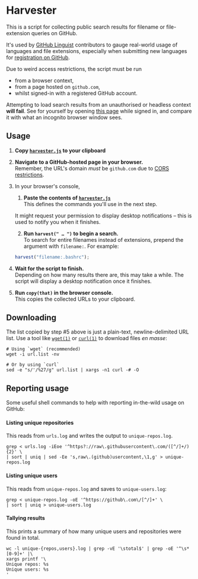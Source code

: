 Harvester
=========

This is a script for collecting public search results for filename or file-extension queries on GitHub.

It's used by [GitHub Linguist](https://github.com/github/linguist) contributors to gauge real-world usage of languages and file extensions, especially when submitting new languages for [registration on GitHub](https://github.com/github/linguist/blob/master/CONTRIBUTING.md).

Due to weird access restrictions, the script must be run

* from a browser context,
* from a page hosted on `github.com`,
* whilst signed-in with a registered GitHub account.

Attempting to load search results from an unauthorised or headless context **will fail**.
See for yourself by opening [this page](https://github.com/search?q=extension%3Ajs+NOT+nothack&type=Code) while signed in, and compare it with what an incognito browser window sees.


Usage
-----

1. **Copy [`harvester.js`][] to your clipboard**

2. **Navigate to a GitHub-hosted page in your browser.**  
Remember, the URL's domain *must* be `github.com` due to [CORS restrictions][CORS].

3. In your browser's console,

	1. **Paste the contents of [`harvester.js`][]**  
	This defines the commands you'll use in the next step.
	
	It might request your permission to display desktop notifications – this is used to notify you when it finishes.
	
	2. **Run `harvest(" … ")` to begin a search.**  
	To search for entire filenames instead of extensions, prepend the argument with `filename:`. For example:
	
	~~~js
	harvest("filename:.bashrc");
	~~~

4. **Wait for the script to finish.**  
Depending on how many results there are, this may take a while.
The script will display a desktop notification once it finishes.

5. **Run `copy(that)` in the browser console.**  
This copies the collected URLs to your clipboard.


Downloading
-----------

The list copied by step #5 above is just a plain-text, newline-delimited URL list.
Use a tool like [`wget(1)`](https://linux.die.net/man/1/wget) or [`curl(1)`](https://linux.die.net/man/1/curl) to download files *en masse*:

~~~shell
# Using `wget` (recommended)
wget -i url.list -nv

# Or by using `curl`
sed -e "s/'/%27/g" url.list | xargs -n1 curl -# -O
~~~


Reporting usage
---------------

Some useful shell commands to help with reporting in-the-wild usage on GitHub:


#### Listing unique repositories
This reads from `urls.log` and writes the output to `unique-repos.log`.

~~~shell
grep < urls.log -iEoe '^https?://raw\.githubusercontent\.com/([^/]+/){2}' \
| sort | uniq | sed -Ee 's,raw\.(github)usercontent,\1,g' > unique-repos.log
~~~


#### Listing unique users
This reads from `unique-repos.log` and saves to `unique-users.log`:

~~~shell
grep < unique-repos.log -oE '^https://github\.com\/[^/]+' \
| sort | uniq > unique-users.log
~~~


#### Tallying results
This prints a summary of how many unique users and repositories were found in total.

~~~shell
wc -l unique-{repos,users}.log | grep -vE '\stotal$' | grep -oE '^\s*[0-9]+' |\
xargs printf '\
Unique repos: %s
Unique users: %s
'
~~~


[`harvester.js`]: https://raw.githubusercontent.com/Alhadis/Harvester/master/harvester.js
[CORS]: https://en.wikipedia.org/wiki/Cross-origin_resource_sharing
